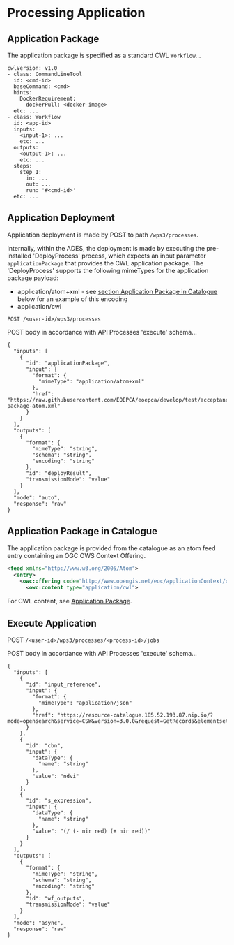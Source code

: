 
# Processing Application

## Application Package

The application package is specified as a standard CWL `Workflow`...

```
cwlVersion: v1.0
- class: CommandLineTool
  id: <cmd-id>
  baseCommand: <cmd>
  hints:
    DockerRequirement:
      dockerPull: <docker-image>
  etc: ...
- class: Workflow
  id: <app-id>
  inputs:
    <input-1>: ...
    etc: ...
  outputs:
    <output-1>: ...
    etc: ...
  steps:
    step_1:
      in: ...
      out: ...
      run: '#<cmd-id>'
  etc: ...
```

## Application Deployment

Application deployment is made by POST to path `/wps3/processes`.

Internally, within the ADES, the deployment is made by executing the pre-installed 'DeployProcess' process, which expects an input parameter `applicationPackage` that provides the CWL application package. The 'DeployProcess' supports the following mimeTypes for the application package payload:
* application/atom+xml - see [section Application Package in Catalogue](#application-package-in-catalogue "Application Package in Catalogue") below for an example of this encoding
* application/cwl

`POST /<user-id>/wps3/processes`

POST body in accordance with API Processes 'execute' schema...

```
{
  "inputs": [
    {
      "id": "applicationPackage",
      "input": {
        "format": {
          "mimeType": "application/atom+xml"
        },
        "href": "https://raw.githubusercontent.com/EOEPCA/eoepca/develop/test/acceptance/02__Processing/01__ADES/data/application-package-atom.xml"
      }
    }
  ],
  "outputs": [
    {
      "format": {
        "mimeType": "string",
        "schema": "string",
        "encoding": "string"
      },
      "id": "deployResult",
      "transmissionMode": "value"
    }
  ],
  "mode": "auto",
  "response": "raw"
}
```

## Application Package in Catalogue

The application package is provided from the catalogue as an atom feed entry containing an OGC OWS Context Offering.

```xml
<feed xmlns="http://www.w3.org/2005/Atom">
  <entry>
    <owc:offering code="http://www.opengis.net/eoc/applicationContext/cwl">
      <owc:content type="application/cwl">
```

For CWL content, see [Application Package](#application-package).

## Execute Application

POST `/<user-id>/wps3/processes/<process-id>/jobs`

POST body in accordance with API Processes 'execute' schema...

```
{
  "inputs": [
    {
      "id": "input_reference",
      "input": {
        "format": {
          "mimeType": "application/json"
        },
        "href": "https://resource-catalogue.185.52.193.87.nip.io/?mode=opensearch&service=CSW&version=3.0.0&request=GetRecords&elementsetname=full&resulttype=results&typenames=csw:Record&recordids=S2B_MSIL2A_20200902T090559_N0214_R050_T34SFH_20200902T113910.SAFE"
      }
    },
    {
      "id": "cbn",
      "input": {
        "dataType": {
          "name": "string"
        },
        "value": "ndvi"
      }
    },
    {
      "id": "s_expression",
      "input": {
        "dataType": {
          "name": "string"
        },
        "value": "(/ (- nir red) (+ nir red))"
      }
    }
  ],
  "outputs": [
    {
      "format": {
        "mimeType": "string",
        "schema": "string",
        "encoding": "string"
      },
      "id": "wf_outputs",
      "transmissionMode": "value"
    }
  ],
  "mode": "async",
  "response": "raw"
}
```

